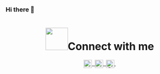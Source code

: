 ### Hi there 👋
<h1 align="center"><img width="60px" height="60px"src="https://readme-workflows.github.io/Readme-Icons/assets/images/previews/gifs.gif">Connect with me</h1>
        
<p align = "center">
<a href="#">
      <img align="center" alt="@Linkedln" width="22px" src="linkedin.svg" />&nbsp;
 </a>
<a href="mailto:mansistartup2024@gmail.com">
      <img align="center" alt="@mail" width="22px" src="gmail.svg" />&nbsp;
</a>
   
<a href="#">
      <img align="center" alt="@Insta" width="22px" src="instagram.svg" />&nbsp;
</a>
</p>
<!--
**SrajanAgrawal/SrajanAgrawal** is a ✨ _special_ ✨ repository because its `README.md` (this file) appears on your GitHub profile.

Here are some ideas to get you started:

- 🔭 I’m currently working on ...
- 🌱 I’m currently learning ...
- 👯 I’m looking to collaborate on ...
- 🤔 I’m looking for help with ...
- 💬 Ask me about ...
- 📫 How to reach me: ...
- 😄 Pronouns: ...
- ⚡ Fun fact: ...
-->
